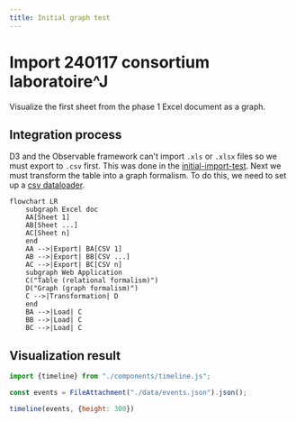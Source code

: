 ```yaml
---
title: Initial graph test
---
```


# Import 240117 consortium laboratoire^J

Visualize the first sheet from the phase 1 Excel document as a graph.

## Integration process

D3 and the Observable framework can't import `.xls` or `.xlsx` files so we must export to `.csv` first.
This was done in the [initial-import-test](./initial-import-test).
Next we must transform the table into a graph formalism.
To do this, we need to set up a [csv dataloader](./data/phase1_sheet1.csv.js).

```mermaid
flowchart LR
    subgraph Excel doc
    AA[Sheet 1]
    AB[Sheet ...]
    AC[Sheet n]
    end
    AA -->|Export| BA[CSV 1]
    AB -->|Export| BB[CSV ...]
    AC -->|Export| BC[CSV n]
    subgraph Web Application
    C("Table (relational formalism)")
    D("Graph (graph formalism)")
    C -->|Transformation| D
    end
    BA -->|Load| C
    BB -->|Load| C
    BC -->|Load| C
```

## Visualization result

```js
import {timeline} from "./components/timeline.js";
```

```js
const events = FileAttachment("./data/events.json").json();
```

```js
timeline(events, {height: 300})
```
